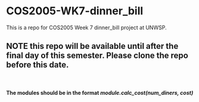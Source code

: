 # COS2005-WK7-dinner_bill
This is a repo for COS2005 Week 7 dinner_bill project at UNWSP.


## NOTE this repo will be available until after the final day of this semester. Please clone the repo before this date.


&nbsp;

#### The modules should be in the format <i>module.calc_cost(num_diners, cost)</i>